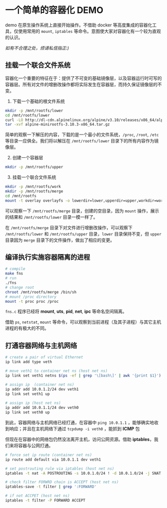 # 一个简单的容器化 DEMO

demo 在原生操作系统上直接开始操作。不借助 docker 等高度集成的容器化工具，仅使用常用的 `mount`, `iptables` 等命令。意图使大家对容器化有一个较为直观的认识。

*如有不合理之处，烦请私信指正:)*

## 挂载一个联合文件系统

容器化一个重要的特征在于：提供了不可变的基础镜像层，以及容器运行时可写的容器层。所有对文件的增删改操作都将实际发生在容器层，而持久保证镜像层的不变。

1. 下载一个基础的根文件系统

```bash
mkdir -p /mnt/rootfs/lower
cd /mnt/rootfs/lower
curl -LO http://dl-cdn.alpinelinux.org/alpine/v3.10/releases/x86_64/alpine-minirootfs-3.10.3-x86_64.tar.gz 
tar -xvf alpine-minirootfs-3.10.3-x86_64.tar.gz
```

简单的观察一下解压的内容，下载的是一个最小的文件系统，`/proc`, `/root`, `/etc` 等目录一应俱全。我们将以解压在 `/mnt/rootfs/lower` 目录下的所有内容作为镜像层。

2. 创建一个容器层

```bash
mkdir -p /mnt/rootfs/upper
```

3. 挂载一个联合文件系统

```bash
mkdir -p /mnt/rootfs/work
mkdir -p /mnt/rootfs/merge
cd /mnt/rootfs
mount -t overlay overlayfs -o lowerdir=lower,upperdir=upper,workdir=work merge/
```

可以观察一下 `/mnt/rootfs/merge` 目录，创建的空目录，因为 `mount` 操作，展示的结果和 `/mnt/rootfs/lower` 目录一模一样了。

在 `/mnt/rootfs/merge` 目录下对文件进行增删改操作，可以观察下 `/mnt/rootfs/lower` 和 `/mnt/rootfs/upper` 目录，`lower` 目录保持不变，但 `upper` 目录因为 `merge` 目录下的文件操作，做出了相应的变更。

## 编译执行实施容器隔离的进程

```bash
# compile
make fns
# run
./fns 
# change root
chroot /mnt/rootfs/merge /bin/sh
# mount /proc directory
mount -t proc proc /proc
```

`fns.c` 程序已经将 **mount**, **uts**, **pid**, **net**, **ipc** 等命名空间隔离。

借助 `ps`, `netstat`, `mount` 等命令，可以观察到当前进程（及其子进程）与其它主机进程的有极大的不同。

## 打通容器网络与主机网络

```sh
# create a pair of virtual Ethernet
ip link add type veth

# move veth1 to container net ns (host net ns)
ip link set veth1 netns $(ps -ef | grep '\[bash\]' | awk '{print $1}')

# assign ip  (container net ns)
ip addr add 10.0.1.2/24 dev veth1
ip link set veth1 up
 
# assign ip (host net ns)
ip addr add 10.0.1.1/24 dev veth0
ip link set veth0 up
```

到此，容器网络与主机网络已经打通，在容器中 `ping 10.0.1.1` ，能够确实地收到响应；并且在主机网络下通过 `tcpdump -i veth0` ，能抓到 **ICMP** 包

但现在在容器中的网络包仍然没法离开主机，访问公网资源。借助 **iptables**，我们来将容器与公网打通。

```sh
# force set ip route (container net ns)
ip route add default via 10.0.1.1 dev veth1

# set postrouting rule via iptables (host net ns)
iptables -t nat -A POSTROUTING -s 10.0.1.0/24 ! -d 10.0.1.0/24 -j SNAT --to-source [host ip]

# check filter FORWRD chain is ACCEPT (host net ns)
iptables-save -t filter | grep ':FORWARD'

# if not ACCPET (host net ns)
iptables -t filter -P FORWARD ACCEPT
```
